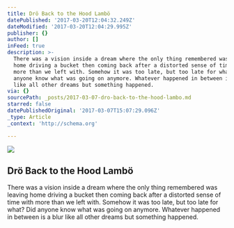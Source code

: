 ```yaml
---
title: Drö Back to the Hood Lambö
datePublished: '2017-03-20T12:04:32.249Z'
dateModified: '2017-03-20T12:04:29.995Z'
publisher: {}
author: []
inFeed: true
description: >-
  There was a vision inside a dream where the only thing remembered was leaving
  home driving a bucket then coming back after a distorted sense of time with
  more than we left with. Somehow it was too late, but too late for what? Did
  anyone know what was going on anymore. Whatever happened in between is a blur
  like all other dreams but something happened. 
via: {}
sourcePath: _posts/2017-03-07-dro-back-to-the-hood-lambo.md
starred: false
datePublishedOriginal: '2017-03-07T15:07:29.096Z'
_type: Article
_context: 'http://schema.org'

---
```

<article style=""><img src="https://the-grid-user-content.s3-us-west-2.amazonaws.com/824c91cf-6667-48b6-b685-bfdd71e06cbd.jpg" /><h1>Drö Back to the Hood Lambö</h1><p>There was a vision inside a dream where the only thing remembered was leaving home driving a bucket then coming back after a distorted sense of time with more than we left with. Somehow it was too late, but too late for what? Did anyone know what was going on anymore. Whatever happened in between is a blur like all other dreams but something happened. </p></article>
